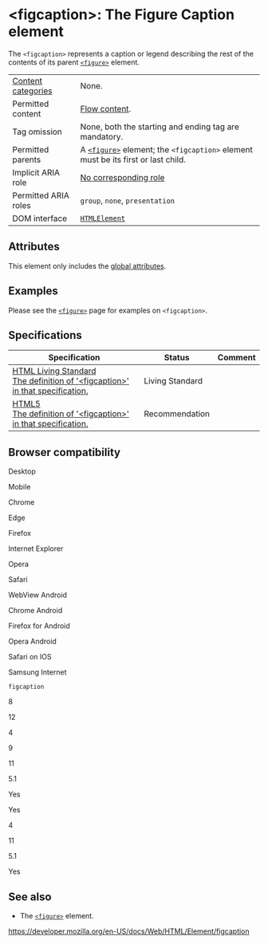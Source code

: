 &lt;figcaption&gt;: The Figure Caption element
==============================================

The `<figcaption>` represents a caption or legend describing the rest of the contents of its parent [`<figure>`](figure) element.

<table><tbody><tr class="odd"><td><a href="https://developer.mozilla.org/en-US/docs/Web/Guide/HTML/Content_categories">Content categories</a></td><td>None.</td></tr><tr class="even"><td>Permitted content</td><td><a href="https://developer.mozilla.org/en-US/docs/Web/Guide/HTML/Content_categories#flow_content">Flow content</a>.</td></tr><tr class="odd"><td>Tag omission</td><td>None, both the starting and ending tag are mandatory.</td></tr><tr class="even"><td>Permitted parents</td><td>A <a href="figure"><code>&lt;figure&gt;</code></a> element; the <code>&lt;figcaption&gt;</code> element must be its first or last child.</td></tr><tr class="odd"><td>Implicit ARIA role</td><td><a href="https://www.w3.org/TR/html-aria/#dfn-no-corresponding-role">No corresponding role</a></td></tr><tr class="even"><td>Permitted ARIA roles</td><td><code>group</code>, <code>none</code>, <code>presentation</code></td></tr><tr class="odd"><td>DOM interface</td><td><a href="https://developer.mozilla.org/en-US/docs/Web/API/HTMLElement"><code>HTMLElement</code></a></td></tr></tbody></table>

Attributes
----------

This element only includes the [global attributes](../global_attributes).

Examples
--------

Please see the [`<figure>`](figure) page for examples on `<figcaption>`.

Specifications
--------------

<table><thead><tr class="header"><th>Specification</th><th>Status</th><th>Comment</th></tr></thead><tbody><tr class="odd"><td><a href="https://html.spec.whatwg.org/multipage/semantics.html#the-figcaption-element">HTML Living Standard<br />
<span class="small">The definition of '&lt;figcaption&gt;' in that specification.</span></a></td><td><span class="spec-living">Living Standard</span></td><td></td></tr><tr class="even"><td><a href="https://www.w3.org/TR/html52/grouping-content.html#the-figcaption-element">HTML5<br />
<span class="small">The definition of '&lt;figcaption&gt;' in that specification.</span></a></td><td><span class="spec-rec">Recommendation</span></td><td></td></tr></tbody></table>

Browser compatibility
---------------------

Desktop

Mobile

Chrome

Edge

Firefox

Internet Explorer

Opera

Safari

WebView Android

Chrome Android

Firefox for Android

Opera Android

Safari on IOS

Samsung Internet

`figcaption`

8

12

4

9

11

5.1

Yes

Yes

4

11

5.1

Yes

See also
--------

-   The [`<figure>`](figure) element.

<a href="https://developer.mozilla.org/en-US/docs/Web/HTML/Element/figcaption" class="_attribution-link">https://developer.mozilla.org/en-US/docs/Web/HTML/Element/figcaption</a>
